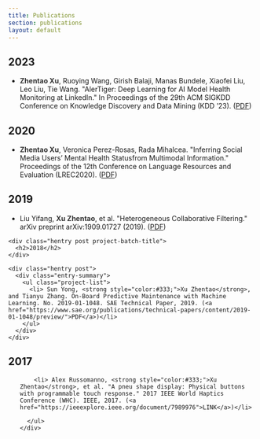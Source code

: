 ```yaml
---
title: Publications
section: publications
layout: default
---
```


<div class="hfeed">

  <div class="hentry post project-batch-title">
    <h2>2023</h2>
  </div>

  <div class="hentry post">
    <div class="entry-summary">
      <ul class="project-list">
        <li><strong style="color:#333;">Zhentao Xu</strong>, Ruoying Wang, Girish Balaji, Manas Bundele, Xiaofei Liu, Leo Liu, Tie Wang. "AlerTiger: Deep Learning for AI Model Health Monitoring at LinkedIn." In Proceedings of the 29th ACM SIGKDD Conference
on Knowledge Discovery and Data Mining (KDD ’23). (<a href="https://arxiv.org/pdf/2306.01977.pdf">PDF</a>) </li>
      </ul>
    </div>
  </div>



  <div class="hentry post project-batch-title">
    <h2>2020</h2>
  </div>

  <div class="hentry post">
    <div class="entry-summary">
      <ul class="project-list">
        <li><strong style="color:#333;">Zhentao Xu</strong>, Veronica Perez-Rosas, Rada Mihalcea. "Inferring Social Media Users’ Mental Health Statusfrom Multimodal Information." Proceedings of the 12th Conference on Language Resources and Evaluation (LREC2020). (<a href="http://www.lrec-conf.org/proceedings/lrec2020/pdf/2020.lrec-1.772.pdf">PDF</a>) </li>
      </ul>
    </div>
  </div>




  <div class="hentry post project-batch-title">
    <h2>2019</h2>
  </div>

  <div class="hentry post">
    <div class="entry-summary">
      <ul class="project-list">
        <li>Liu Yifang, <strong style="color:#333;">Xu Zhentao</strong>, et al. "Heterogeneous Collaborative Filtering." arXiv preprint arXiv:1909.01727 (2019). (<a href="https://arxiv.org/pdf/1909.01727.pdf">PDF</a>)</li>
      </ul>
    </div>
  </div>
  
  
    <div class="hentry post project-batch-title">
      <h2>2018</h2>
    </div>
  
    <div class="hentry post">
      <div class="entry-summary">
        <ul class="project-list">
          <li> Sun Yong, <strong style="color:#333;">Xu Zhentao</strong>, and Tianyu Zhang. On-Board Predictive Maintenance with Machine Learning. No. 2019-01-1048. SAE Technical Paper, 2019. (<a href="https://www.sae.org/publications/technical-papers/content/2019-01-1048/preview/">PDF</a>)</li>
        </ul>
      </div>
    </div>




  <div class="hentry post project-batch-title">
    <h2>2017</h2>
  </div>

  <div class="hentry post">
    <div class="entry-summary">
      <ul class="project-list">
       
        <li> Alex Russomanno, <strong style="color:#333;">Xu Zhentao</strong>, et al. "A pneu shape display: Physical buttons with programmable touch response." 2017 IEEE World Haptics Conference (WHC). IEEE, 2017. (<a href="https://ieeexplore.ieee.org/document/7989976">LINK</a>)</li>
        
      </ul>
    </div>
  </div>


</div>

